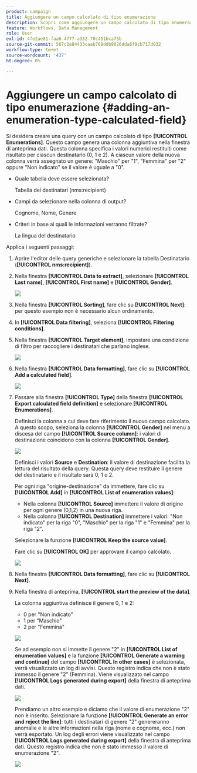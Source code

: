 ```yaml
---
product: campaign
title: Aggiungere un campo calcolato di tipo enumerazione
description: Scopri come aggiungere un campo calcolato di tipo enumerazione
feature: Workflows, Data Management
role: User
exl-id: 4fe2ae81-faa6-4777-a332-70c451bca75b
source-git-commit: 567c2e84433caab708ddb9026dda6f9cb717d032
workflow-type: tm+mt
source-wordcount: '437'
ht-degree: 0%

---
```


# Aggiungere un campo calcolato di tipo enumerazione {#adding-an-enumeration-type-calculated-field}

Si desidera creare una query con un campo calcolato di tipo **[!UICONTROL Enumerations]**. Questo campo genera una colonna aggiuntiva nella finestra di anteprima dati. Questa colonna specifica i valori numerici restituiti come risultato per ciascun destinatario (0, 1 e 2). A ciascun valore della nuova colonna verrà assegnato un genere: &quot;Maschio&quot; per &quot;1&quot;, &quot;Femmina&quot; per &quot;2&quot; oppure &quot;Non indicato&quot; se il valore è uguale a &quot;0&quot;.

* Quale tabella deve essere selezionata?

  Tabella dei destinatari (nms:recipient)

* Campi da selezionare nella colonna di output?

  Cognome, Nome, Genere

* Criteri in base ai quali le informazioni verranno filtrate?

  La lingua del destinatario

Applica i seguenti passaggi:

1. Aprire l&#39;editor delle query generiche e selezionare la tabella Destinatario (**[!UICONTROL nms:recipient]**).
1. Nella finestra **[!UICONTROL Data to extract]**, selezionare **[!UICONTROL Last name]**, **[!UICONTROL First name]** e **[!UICONTROL Gender]**.

   ![](assets/query_editor_nveau_73.png)

1. Nella finestra **[!UICONTROL Sorting]**, fare clic su **[!UICONTROL Next]**: per questo esempio non è necessario alcun ordinamento.
1. In **[!UICONTROL Data filtering]**, seleziona **[!UICONTROL Filtering conditions]**.
1. Nella finestra **[!UICONTROL Target element]**, impostare una condizione di filtro per raccogliere i destinatari che parlano inglese.

   ![](assets/query_editor_nveau_74.png)

1. Nella finestra **[!UICONTROL Data formatting]**, fare clic su **[!UICONTROL Add a calculated field]**.

   ![](assets/query_editor_nveau_75.png)

1. Passare alla finestra **[!UICONTROL Type]** della finestra **[!UICONTROL Export calculated field definition]** e selezionare **[!UICONTROL Enumerations]**.

   Definisci la colonna a cui deve fare riferimento il nuovo campo calcolato. A questo scopo, seleziona la colonna **[!UICONTROL Gender]** nel menu a discesa del campo **[!UICONTROL Source column]**: i valori di destinazione coincidono con la colonna **[!UICONTROL Gender]**.

   ![](assets/query_editor_nveau_76.png)

   Definisci i valori **Source** e **Destination**: il valore di destinazione facilita la lettura del risultato della query. Questa query deve restituire il genere del destinatario e il risultato sarà 0, 1 o 2.

   Per ogni riga &quot;origine-destinazione&quot; da immettere, fare clic su **[!UICONTROL Add]** in **[!UICONTROL List of enumeration values]**:

   * Nella colonna **[!UICONTROL Source]** immettere il valore di origine per ogni genere (0,1,2) in una nuova riga.
   * Nella colonna **[!UICONTROL Destination]** immettere i valori: &quot;Non indicato&quot; per la riga &quot;0&quot;, &quot;Maschio&quot; per la riga &quot;1&quot; e &quot;Femmina&quot; per la riga &quot;2&quot;.

   Selezionare la funzione **[!UICONTROL Keep the source value]**.

   Fare clic su **[!UICONTROL OK]** per approvare il campo calcolato.

   ![](assets/query_editor_nveau_77.png)

1. Nella finestra **[!UICONTROL Data formatting]**, fare clic su **[!UICONTROL Next]**.
1. Nella finestra di anteprima, **[!UICONTROL start the preview of the data]**.

   La colonna aggiuntiva definisce il genere 0, 1 e 2:

   * 0 per &quot;Non indicato&quot;
   * 1 per &quot;Maschio&quot;
   * 2 per &quot;Femmina&quot;

   ![](assets/query_editor_nveau_78.png)

   Se ad esempio non si immette il genere &quot;2&quot; in **[!UICONTROL List of enumeration values]** e la funzione **[!UICONTROL Generate a warning and continue]** del campo **[!UICONTROL In other cases]** è selezionata, verrà visualizzato un log di avvisi. Questo registro indica che non è stato immesso il genere &quot;2&quot; (Femmina). Viene visualizzato nel campo **[!UICONTROL Logs generated during export]** della finestra di anteprima dati.

   ![](assets/query_editor_nveau_79.png)

   Prendiamo un altro esempio e diciamo che il valore di enumerazione &quot;2&quot; non è inserito. Selezionare la funzione **[!UICONTROL Generate an error and reject the line]**: tutti i destinatari di genere &quot;2&quot; genereranno anomalie e le altre informazioni nella riga (nome e cognome, ecc.) non verrà esportato. Un log degli errori viene visualizzato nel campo **[!UICONTROL Logs generated during export]** della finestra di anteprima dati. Questo registro indica che non è stato immesso il valore di enumerazione &quot;2&quot;.

   ![](assets/query_editor_nveau_80.png)
